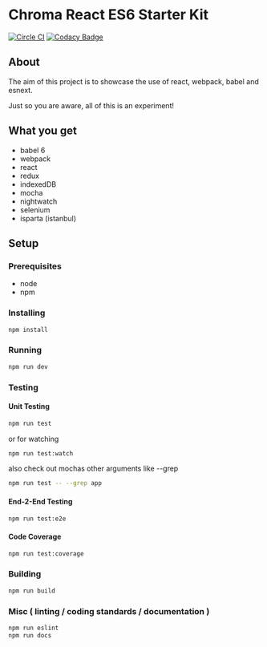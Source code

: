 # Chroma React ES6 Starter Kit

[![Circle CI](https://circleci.com/gh/chromasports/chroma-react-es6-starter.svg?style=svg)](https://circleci.com/gh/chromasports/chroma-react-es6-starter)
[![Codacy Badge](https://api.codacy.com/project/badge/grade/250965feb9f74c8e8bd5c7db28f125d8)](https://www.codacy.com)

## About

The aim of this project is to showcase the use of react, webpack, babel and esnext.

Just so you are aware, all of this is an experiment!

## What you get

* babel 6
* webpack
* react
* redux
* indexedDB
* mocha
* nightwatch
* selenium
* isparta (istanbul)

## Setup

### Prerequisites
* node
* npm

### Installing

```bash
npm install
```

### Running

```bash
npm run dev
```

### Testing

#### Unit Testing

```bash
npm run test
```
or for watching
```bash
npm run test:watch
```
also check out mochas other arguments like --grep
```bash
npm run test -- --grep app
```

#### End-2-End Testing

```bash
npm run test:e2e
```

#### Code Coverage

```bash
npm run test:coverage
```

### Building

```bash
npm run build
```

### Misc ( linting / coding standards / documentation )

```bash
npm run eslint
npm run docs
```

